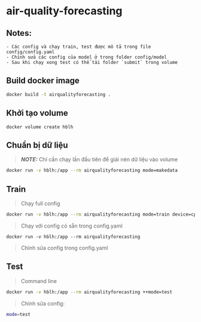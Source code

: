 # air-quality-forecasting

## Notes:

    - Các config và chạy train, test được mô tả trong file config/config.yaml
    - Chỉnh sửa các config của model ở trong folder config/model
    - Sau khi chạy xong test có thể tải folder `submit` trong volume

## Build docker image
```bash
docker build -t airqualityforecasting .
```

## Khởi tạo volume
    docker volume create hblh

## Chuẩn bị dữ liệu
> **_NOTE:_** Chỉ cần chạy lần đầu tiên để giải nén dữ liệu vào volume
```bash
docker run -v hblh:/app --rm airqualityforecasting mode=makedata
```
## Train

> Chạy full config
```bash
docker run -v hblh:/app --rm airqualityforecasting mode=train device=cpu
```

> Chạy với config có sẵn trong config.yaml
```
docker run -v hblh:/app --rm airqualityforecasting
```
> Chỉnh sửa config trong config.yaml


## Test
> Command line
```bash
docker run -v hblh:/app --rm airqualityforecasting ++mode=test
```

> Chỉnh sửa config:
```bash
mode=test
```